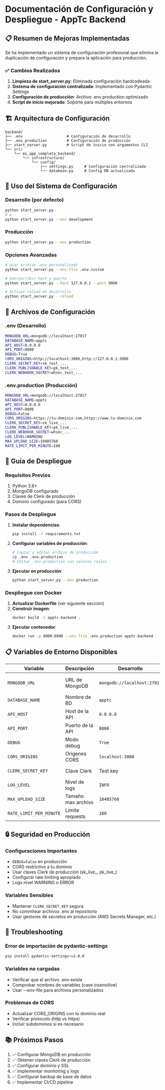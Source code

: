 # Documentación de Configuración y Despliegue - AppTc Backend

## 📋 Resumen de Mejoras Implementadas

Se ha implementado un sistema de configuración profesional que elimina la duplicación de configuración y prepara la aplicación para producción.

### ✅ Cambios Realizados

1. **Limpieza de start_server.py**: Eliminada configuración hardcodeada
2. **Sistema de configuración centralizada**: Implementado con Pydantic Settings
3. **Configuración de producción**: Archivo .env.production optimizado
4. **Script de inicio mejorado**: Soporte para múltiples entornos

## 🏗️ Arquitectura de Configuración

```
backend/
├── .env                    # Configuración de desarrollo
├── .env.production         # Configuración de producción
├── start_server.py         # Script de inicio con argumentos CLI
└── src/
    └── mi_app_completa_backend/
        └── infrastructure/
            └── config/
                ├── settings.py     # Configuración centralizada
                └── database.py     # Config DB actualizada
```

## 🔧 Uso del Sistema de Configuración

### Desarrollo (por defecto)
```bash
python start_server.py
# o
python start_server.py --env development
```

### Producción
```bash
python start_server.py --env production
```

### Opciones Avanzadas
```bash
# Usar archivo .env personalizado
python start_server.py --env-file .env.custom

# Sobrescribir host y puerto
python start_server.py --host 127.0.0.1 --port 9000

# Activar reload en desarrollo
python start_server.py --reload
```

## 📁 Archivos de Configuración

### .env (Desarrollo)
```bash
MONGODB_URL=mongodb://localhost:27017
DATABASE_NAME=apptc
API_HOST=0.0.0.0
API_PORT=8000
DEBUG=True
CORS_ORIGINS=http://localhost:3000,http://127.0.0.1:3000
CLERK_SECRET_KEY=sk_test_...
CLERK_PUBLISHABLE_KEY=pk_test_...
CLERK_WEBHOOK_SECRET=whsec_test_...
```

### .env.production (Producción)
```bash
MONGODB_URL=mongodb://localhost:27017
DATABASE_NAME=apptc
API_HOST=0.0.0.0
API_PORT=8000
DEBUG=False
CORS_ORIGINS=https://tu-dominio.com,https://www.tu-dominio.com
CLERK_SECRET_KEY=sk_live_...
CLERK_PUBLISHABLE_KEY=pk_live_...
CLERK_WEBHOOK_SECRET=whsec_...
LOG_LEVEL=WARNING
MAX_UPLOAD_SIZE=10485760
RATE_LIMIT_PER_MINUTE=100
```

## 🚀 Guía de Despliegue

### Requisitos Previos
1. Python 3.8+
2. MongoDB configurado
3. Claves de Clerk de producción
4. Dominio configurado (para CORS)

### Pasos de Despliegue

1. **Instalar dependencias**:
   ```bash
   pip install -r requirements.txt
   ```

2. **Configurar variables de producción**:
   ```bash
   # Copiar y editar archivo de producción
   cp .env .env.production
   # Editar .env.production con valores reales
   ```

3. **Ejecutar en producción**:
   ```bash
   python start_server.py --env production
   ```

### Despliegue con Docker

1. **Actualizar Dockerfile** (ver siguiente sección)
2. **Construir imagen**:
   ```bash
   docker build -t apptc-backend .
   ```
3. **Ejecutar contenedor**:
   ```bash
   docker run -p 8000:8000 --env-file .env.production apptc-backend
   ```

## 📋 Variables de Entorno Disponibles

| Variable | Descripción | Desarrollo | Producción |
|----------|-------------|------------|------------|
| `MONGODB_URL` | URL de MongoDB | `mongodb://localhost:27017` | Configurar según servidor |
| `DATABASE_NAME` | Nombre de BD | `apptc` | `apptc` |
| `API_HOST` | Host de la API | `0.0.0.0` | `0.0.0.0` |
| `API_PORT` | Puerto de la API | `8000` | `8000` |
| `DEBUG` | Modo debug | `True` | `False` |
| `CORS_ORIGINS` | Orígenes CORS | `localhost:3000` | Tu dominio real |
| `CLERK_SECRET_KEY` | Clave Clerk | Test key | Production key |
| `LOG_LEVEL` | Nivel de logs | `INFO` | `WARNING` |
| `MAX_UPLOAD_SIZE` | Tamaño max archivo | `10485760` | `10485760` |
| `RATE_LIMIT_PER_MINUTE` | Límite requests | `100` | `100` |

## 🔒 Seguridad en Producción

### Configuraciones Importantes
- `DEBUG=False` en producción
- CORS restrictivo a tu dominio
- Usar claves Clerk de producción (sk_live_, pk_live_)
- Configurar rate limiting apropiado
- Logs nivel WARNING o ERROR

### Variables Sensibles
- Mantener `CLERK_SECRET_KEY` segura
- No commitear archivos .env al repositorio
- Usar gestores de secretos en producción (AWS Secrets Manager, etc.)

## 🐛 Troubleshooting

### Error de importación de pydantic-settings
```bash
pip install pydantic-settings>=2.0.0
```

### Variables no cargadas
- Verificar que el archivo .env existe
- Comprobar nombres de variables (case insensitive)
- Usar --env-file para archivos personalizados

### Problemas de CORS
- Actualizar CORS_ORIGINS con tu dominio real
- Verificar protocolo (http vs https)
- Incluir subdominios si es necesario

## 📚 Próximos Pasos

1. ✅ Configurar MongoDB en producción
2. ✅ Obtener claves Clerk de producción  
3. ✅ Configurar dominio y SSL
4. ✅ Implementar monitoring y logs
5. ✅ Configurar backup de base de datos
6. ✅ Implementar CI/CD pipeline